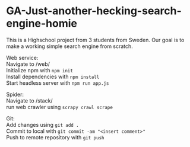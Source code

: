 # GA-Just-another-hecking-search-engine-homie
This is a Highschool project from 3 students from Sweden. Our goal is to make a working simple search engine from scratch. 

Web service:  
Navigate to /web/  
Initialize npm with ``npm init``  
Install dependencies with ``npm install``  
Start headless server with ``npm run app.js``  

Spider:  
Navigate to /stack/  
run web crawler using ``scrapy crawl scrape``  

Git:  
Add changes using ``git add .``  
Commit to local with ``git commit -am "<insert comment>"``  
Push to remote repository with ``git push``  
